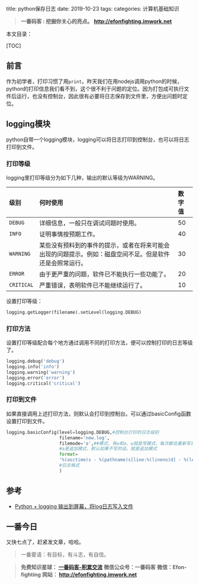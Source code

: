 title: python保存日志
date: 2019-10-23
tags: 
categories: 计算机基础知识

> **一番码客 : 挖掘你关心的亮点。**
> **http://efonfighting.imwork.net**

本文目录：

[TOC]

## 前言

作为初学者，打印习惯了用`print`，昨天我们在用nodejs调用python的时候，python的打印信息我们看不到，这个很不利于问题的定位。因为打包成可执行文件后运行，也没有控制台，因此很有必要将日志保存到文件里，方便出问题时定位。

<!-- more -->

## logging模块

python自带一个logging模块，logging可以将日志打印到控制台，也可以将日志打印到文件。

### 打印等级

logging里打印等级分为如下几种，输出的默认等级为WARNING。

| 级别 | 何时使用 | 数字值 |
| :--- | :--- | :--- |
| `DEBUG` | 详细信息，一般只在调试问题时使用。| 50 |
| `INFO` | 证明事情按预期工作。 | 40 |
| `WARNING` | 某些没有预料到的事件的提示，或者在将来可能会出现的问题提示。例如：磁盘空间不足。但是软件还是会照常运行。 | 30 |
| `ERROR` | 由于更严重的问题，软件已不能执行一些功能了。 | 20 |
| `CRITICAL` | 严重错误，表明软件已不能继续运行了。 | 10 |

设置打印等级：

```python
logging.getLogger(filename).setLevel(logging.DEBUG)
```

### 打印方法

设置打印等级配合每个地方通过调用不同的打印方法，便可以控制打印的日志等级了。

```py
logging.debug('debug')
logging.info('info')
logging.warning('warning')
logging.error('error')
logging.critical('critical')
```

### 打印到文件

如果直接调用上述打印方法，则默认会打印到控制台。可以通过basicConfig函数设置打印到文件。

```python
logging.basicConfig(level=logging.DEBUG,#控制台打印的日志级别
                    filename='new.log',
                    filemode='a',##模式，有w和a，w就是写模式，每次都会重新写日志，覆盖之前的日志
                    #a是追加模式，默认如果不写的话，就是追加模式
                    format=
                    '%(asctime)s - %(pathname)s[line:%(lineno)d] - %(levelname)s: %(message)s'
                    #日志格式
                    )
```

## 参考

* [Python + logging 输出到屏幕，将log日志写入文件](https://www.cnblogs.com/nancyzhu/p/8551506.html)

## 一番今日

又快七点了，赶紧发文章，哈哈。

> 一番雾语：有目标，有斗志，有自信。



> **免费知识星球： [一番码客-积累交流]([wwww](https://t.zsxq.com/NRVBURr))**
> **微信公众号：一番码客**
> **微信：Efon-fighting**
> **网站： http://efonfighting.imwork.net**